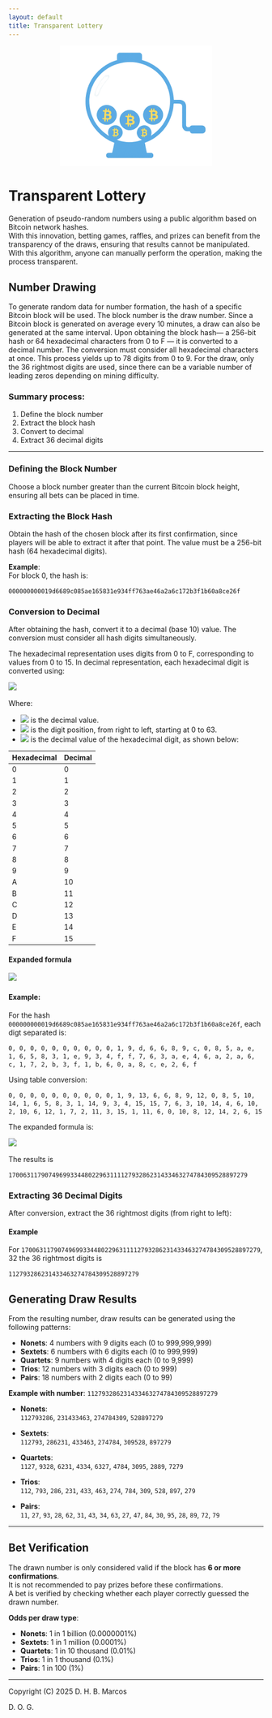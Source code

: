 ```yaml
---
layout: default
title: Transparent Lottery
---
```


<p align="center">
  <img src="transparent-lottery.png" alt="Transparent Lottery Logo" width="300">
</p>

# Transparent Lottery

Generation of pseudo-random numbers using a public algorithm based on Bitcoin network hashes.  
With this innovation, betting games, raffles, and prizes can benefit from the transparency of the draws, ensuring that results cannot be manipulated. With this algorithm, anyone can manually perform the operation, making the process transparent.

## Number Drawing

To generate random data for number formation, the hash of a specific Bitcoin block will be used. The block number is the draw number. Since a Bitcoin block is generated on average every 10 minutes, a draw can also be generated at the same interval. Upon obtaining the block hash— a 256-bit hash or 64 hexadecimal characters from 0 to F — it is converted to a decimal number. The conversion must consider all hexadecimal characters at once. This process yields up to 78 digits from 0 to 9. For the draw, only the 36 rightmost digits are used, since there can be a variable number of leading zeros depending on mining difficulty.

### Summary process:

1. Define the block number  
2. Extract the block hash  
3. Convert to decimal  
4. Extract 36 decimal digits

---

### Defining the Block Number

Choose a block number greater than the current Bitcoin block height, ensuring all bets can be placed in time.

### Extracting the Block Hash

Obtain the hash of the chosen block after its first confirmation, since players will be able to extract it after that point. The value must be a 256-bit hash (64 hexadecimal digits).

**Example**:  
For block 0, the hash is:

```
000000000019d6689c085ae165831e934ff763ae46a2a6c172b3f1b60a8ce26f
```

### Conversion to Decimal

After obtaining the hash, convert it to a decimal (base 10) value. The conversion must consider all hash digits simultaneously.

The hexadecimal representation uses digits from 0 to F, corresponding to values from 0 to 15. In decimal representation, each hexadecimal digit is converted using:

![](d=\sum_{i=0}^{i=(64-1)}h_i\cdot&space;16^id=\sum_{i=0}^{i=(64-1)}h_i\cdot&space;16^i)

Where:
- ![](https://latex.codecogs.com/svg.image?d) is the decimal value.
- ![](https://latex.codecogs.com/svg.image?i) is the digit position, from right to left, starting at 0 to 63.
- ![](https://latex.codecogs.com/svg.image?h_i) is the decimal value of the hexadecimal digit, as shown below:

| Hexadecimal | Decimal |
|-------------|---------|
| 0           | 0       |
| 1           | 1       |
| 2           | 2       |
| 3           | 3       |
| 4           | 4       |
| 5           | 5       |
| 6           | 6       |
| 7           | 7       |
| 8           | 8       |
| 9           | 9       |
| A           | 10      |
| B           | 11      |
| C           | 12      |
| D           | 13      |
| E           | 14      |
| F           | 15      |

#### Expanded formula

![](https://latex.codecogs.com/svg.image?&space;d=h_0\cdot&space;16^0&plus;h_1\cdot&space;16^1&plus;h_2\cdot&space;16^2&plus;h_3\cdot&space;16^3&plus;h_4\cdot&space;16^4&plus;h_5\cdot&space;16^5&plus;h_6\cdot&space;16^6&plus;h_7\cdot&space;16^7&plus;h_8\cdot&space;16^8&plus;h_9\cdot&space;16^9&plus;h_10\cdot&space;16^10&plus;h_11\cdot&space;16^11&plus;h_12\cdot&space;16^12&plus;h_13\cdot&space;16^13&plus;h_14\cdot&space;16^14&plus;h_15\cdot&space;16^15&plus;h_16\cdot&space;16^16&plus;h_17\cdot&space;16^17&plus;h_18\cdot&space;16^18&plus;h_19\cdot&space;16^19&plus;h_20\cdot&space;16^20&plus;h_21\cdot&space;16^21&plus;h_22\cdot&space;16^22&plus;h_23\cdot&space;16^23&plus;h_24\cdot&space;16^24&plus;h_25\cdot&space;16^25&plus;h_26\cdot&space;16^26&plus;h_27\cdot&space;16^27&plus;h_28\cdot&space;16^28&plus;h_29\cdot&space;16^29&plus;h_30\cdot&space;16^30&plus;h_31\cdot&space;16^31&plus;h_32\cdot&space;16^32&plus;h_33\cdot&space;16^33&plus;h_34\cdot&space;16^34&plus;h_35\cdot&space;16^35&plus;h_36\cdot&space;16^36&plus;h_37\cdot&space;16^37&plus;h_38\cdot&space;16^38&plus;h_39\cdot&space;16^39&plus;h_40\cdot&space;16^40&plus;h_41\cdot&space;16^41&plus;h_42\cdot&space;16^42&plus;h_43\cdot&space;16^43&plus;h_44\cdot&space;16^44&plus;h_45\cdot&space;16^45&plus;h_46\cdot&space;16^46&plus;h_47\cdot&space;16^47&plus;h_48\cdot&space;16^48&plus;h_49\cdot&space;16^49&plus;h_50\cdot&space;16^50&plus;h_51\cdot&space;16^51&plus;h_52\cdot&space;16^52&plus;h_53\cdot&space;16^53&plus;h_54\cdot&space;16^54&plus;h_55\cdot&space;16^55&plus;h_56\cdot&space;16^56&plus;h_57\cdot&space;16^57&plus;h_58\cdot&space;16^58&plus;h_59\cdot&space;16^59&plus;h_60\cdot&space;16^60&plus;h_61\cdot&space;16^61&plus;h_62\cdot&space;16^62&plus;h_63\cdot&space;16^63)

#### Example:  
For the hash `000000000019d6689c085ae165831e934ff763ae46a2a6c172b3f1b60a8ce26f`, each digt separated is:

```
0, 0, 0, 0, 0, 0, 0, 0, 0, 0, 1, 9, d, 6, 6, 8, 9, c, 0, 8, 5, a, e, 1, 6, 5, 8, 3, 1, e, 9, 3, 4, f, f, 7, 6, 3, a, e, 4, 6, a, 2, a, 6, c, 1, 7, 2, b, 3, f, 1, b, 6, 0, a, 8, c, e, 2, 6, f
```

Using table conversion:


```
0, 0, 0, 0, 0, 0, 0, 0, 0, 0, 1, 9, 13, 6, 6, 8, 9, 12, 0, 8, 5, 10, 14, 1, 6, 5, 8, 3, 1, 14, 9, 3, 4, 15, 15, 7, 6, 3, 10, 14, 4, 6, 10, 2, 10, 6, 12, 1, 7, 2, 11, 3, 15, 1, 11, 6, 0, 10, 8, 12, 14, 2, 6, 15
```

The expanded formula is:

![](https://latex.codecogs.com/svg.image?d=0\cdot&space;16^0&plus;0\cdot&space;16^1&plus;0\cdot&space;16^2&plus;0\cdot&space;16^3&plus;0\cdot&space;16^4&plus;0\cdot&space;16^5&plus;0\cdot&space;16^6&plus;0\cdot&space;16^7&plus;0\cdot&space;16^8&plus;0\cdot&space;16^9&plus;1\cdot&space;16^10&plus;9\cdot&space;16^11&plus;13\cdot&space;16^12&plus;6\cdot&space;16^13&plus;6\cdot&space;16^14&plus;8\cdot&space;16^15&plus;9\cdot&space;16^16&plus;12\cdot&space;16^17&plus;0\cdot&space;16^18&plus;8\cdot&space;16^19&plus;5\cdot&space;16^20&plus;10\cdot&space;16^21&plus;14\cdot&space;16^22&plus;1\cdot&space;16^23&plus;6\cdot&space;16^24&plus;5\cdot&space;16^25&plus;8\cdot&space;16^26&plus;3\cdot&space;16^27&plus;1\cdot&space;16^28&plus;14\cdot&space;16^29&plus;9\cdot&space;16^30&plus;3\cdot&space;16^31&plus;4\cdot&space;16^32&plus;15\cdot&space;16^33&plus;15\cdot&space;16^34&plus;7\cdot&space;16^35&plus;6\cdot&space;16^36&plus;3\cdot&space;16^37&plus;10\cdot&space;16^38&plus;14\cdot&space;16^39&plus;4\cdot&space;16^40&plus;6\cdot&space;16^41&plus;10\cdot&space;16^42&plus;2\cdot&space;16^43&plus;10\cdot&space;16^44&plus;6\cdot&space;16^45&plus;12\cdot&space;16^46&plus;1\cdot&space;16^47&plus;7\cdot&space;16^48&plus;2\cdot&space;16^49&plus;11\cdot&space;16^50&plus;3\cdot&space;16^51&plus;15\cdot&space;16^52&plus;1\cdot&space;16^53&plus;11\cdot&space;16^54&plus;6\cdot&space;16^55&plus;0\cdot&space;16^56&plus;10\cdot&space;16^57&plus;8\cdot&space;16^58&plus;12\cdot&space;16^59&plus;14\cdot&space;16^60&plus;2\cdot&space;16^61&plus;6\cdot&space;16^62&plus;15\cdot&space;16^63)

The results is

```
170063117907496993344802296311112793286231433463274784309528897279
```

### Extracting 36 Decimal Digits

After conversion, extract the 36 rightmost digits (from right to left):

#### Example

For `170063117907496993344802296311112793286231433463274784309528897279`, 32 the 36 rightmost digits is

```
112793286231433463274784309528897279
```

## Generating Draw Results

From the resulting number, draw results can be generated using the following patterns:

- **Nonets**: 4 numbers with 9 digits each (0 to 999,999,999)  
- **Sextets**: 6 numbers with 6 digits each (0 to 999,999)  
- **Quartets**: 9 numbers with 4 digits each (0 to 9,999)  
- **Trios**: 12 numbers with 3 digits each (0 to 999)  
- **Pairs**: 18 numbers with 2 digits each (0 to 99)

**Example with number**: `112793286231433463274784309528897279`

- **Nonets**:  
  `112793286`, `231433463`, `274784309`, `528897279`

- **Sextets**:  
  `112793`, `286231`, `433463`, `274784`, `309528`, `897279`

- **Quartets**:  
  `1127`, `9328`, `6231`, `4334`, `6327`, `4784`, `3095`, `2889`, `7279`

- **Trios**:  
  `112`, `793`, `286`, `231`, `433`, `463`, `274`, `784`, `309`, `528`, `897`, `279`

- **Pairs**:  
  `11`, `27`, `93`, `28`, `62`, `31`, `43`, `34`, `63`, `27`, `47`, `84`, `30`, `95`, `28`, `89`, `72`, `79`

---

## Bet Verification

The drawn number is only considered valid if the block has **6 or more confirmations**.  
It is not recommended to pay prizes before these confirmations.  
A bet is verified by checking whether each player correctly guessed the drawn number.

**Odds per draw type**:

- **Nonets**: 1 in 1 billion (0.0000001%)  
- **Sextets**: 1 in 1 million (0.0001%)  
- **Quartets**: 1 in 10 thousand (0.01%)  
- **Trios**: 1 in 1 thousand (0.1%)  
- **Pairs**: 1 in 100 (1%)

---
Copyright (C) 2025 D. H. B. Marcos

D. O. G.

